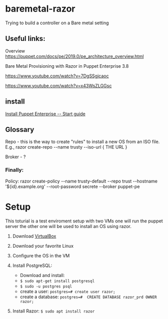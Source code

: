 # baremetal-razor
Trying to build a controller on a Bare metal setting

## Useful links:
Overview 
https://puppet.com/docs/pe/2019.0/pe_architecture_overview.html

Bare Metal Provisioning with Razor in Puppet Enterprise 3.8

https://www.youtube.com/watch?v=7DgSSgjcaoc

https://www.youtube.com/watch?v=x43WsZLGGsc

## install 


[Install Puppet Enterprise -- Start guide](https://puppet.com/docs/pe/2019.0/install_pe_getting_started.html#install-puppet-enterprise-quick-start-guide)


## Glossary
Repo - this is the way to create "rules" to install a new OS from an ISO file.
E.g., 
razor create-repo --name trusty --iso-url { THE URL } 

Broker - ? 

### Finally: 
Policy: 
razor create-policy --name trusty-default --repo trust --hostname '${id}.example.org' --root-password secrete --broker puppet-pe 


# Setup
This toturial is a test enviroment setup with two VMs one will run the puppet server the other one will be used to install an OS using razor. 

1. Download [VirtualBox](https://www.virtualbox.org/wiki/Linux_Downloads)

2. Download your favorite Linux 

3. Configure the OS in the VM

4. Install PostgreSQL:
	* Download and install:
	* ```$ sudo apt-get install postgresql```
	* ```$ sudo -u postgres psql```
	* create a user: ```postgres=# create user razor;```
	* create a database: ```postgres=#  CREATE DATABASE razor_prd OWNER razor;```
5.  Install Razor: ```$ sudo apt install razor```



